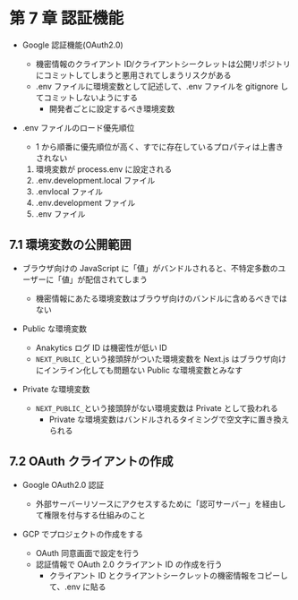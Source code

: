 # 第 7 章 認証機能

- Google 認証機能(OAuth2.0)

  - 機密情報のクライアント ID/クライアントシークレットは公開リポジトリにコミットしてしまうと悪用されてしまうリスクがある
  - .env ファイルに環境変数として記述して、.env ファイルを gitignore してコミットしないようにする
    - 開発者ごとに設定するべき環境変数

- .env ファイルのロード優先順位
  - 1 から順番に優先順位が高く、すでに存在しているプロパティは上書きされない
  1. 環境変数が process.env に設定される
  2. .env.development.local ファイル
  3. .envlocal ファイル
  4. .env.development ファイル
  5. .env ファイル

## 7.1 環境変数の公開範囲

- ブラウザ向けの JavaScript に「値」がバンドルされると、不特定多数のユーザーに「値」が配信されてしまう

  - 機密情報にあたる環境変数はブラウザ向けのバンドルに含めるべきではない

- Public な環境変数
  - Anakytics ログ ID は機密性が低い ID
  - `NEXT_PUBLIC_`という接頭辞がついた環境変数を Next.js はブラウザ向けにインライン化しても問題ない Public な環境変数とみなす
- Private な環境変数
  - `NEXT_PUBLIC_`という接頭辞がない環境変数は Private として扱われる
    - Private な環境変数はバンドルされるタイミングで空文字に置き換えられる

## 7.2 OAuth クライアントの作成

- Google OAuth2.0 認証

  - 外部サーバーリソースにアクセスするために「認可サーバー」を経由して権限を付与する仕組みのこと

- GCP でプロジェクトの作成をする
  - OAuth 同意画面で設定を行う
  - 認証情報で OAuth 2.0 クライアント ID の作成を行う
    - クライアント ID とクライアントシークレットの機密情報をコピーして、.env に貼る
